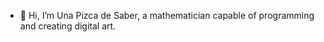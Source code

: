 - 👋 Hi, I’m Una Pizca de Saber, a mathematician capable of programming and creating digital art.
<!---
- 👀 I’m interested in...
- 🌱 I’m currently learning...
- 💞️ I’m looking to collaborate on...
- 📫 How to reach me...
--->

<!---
sksourcedata/sksourcedata is a ✨ special ✨ repository because its `README.md` (this file) appears on your GitHub profile.
You can click the Preview link to take a look at your changes.
--->
